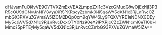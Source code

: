 dHJvamFuOi8vVE9OVTVXZmExVEA2LmppZXl1c3VzdGMudG9wOjExNjI3P3R5cGU9dGNwJnNlY3VyaXR5PXRscyZzbmk9Ni5qaWV5dXN1c3RjLnRvcCZmbG93PXVuZGVmaW5lZCM2DQp0cm9qYW46Ly9FQXVYRE1uNDNXQDEyMy5qaWV5dXN1c3RjLnRvcDoxOTY0Nz90eXBlPXRjcCZzZWN1cml0eT10bHMmc25pPTEyMy5qaWV5dXN1c3RjLnRvcCZmbG93PXVuZGVmaW5lZA==
